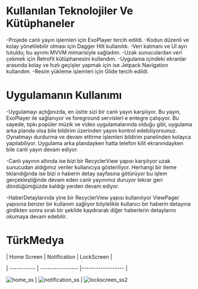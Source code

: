 # Kullanılan Teknolojiler Ve Kütüphaneler
-Projede canlı yayın işlemleri için ExoPlayer tercih edildi. 
-Kodun düzenli ve kolay yönetilebilir olması için Dagger Hilt kullanıldı.
-Veri katmanı ve UI ayrı tutuldu; bu ayrımı MVVM mimarisiyle sağladım.
-Uzak sunuculardan veri çekmek için Retrofit kütüphanesini kullandım.
-Uygulama içindeki ekranlar arasında kolay ve hızlı geçişler yapmak için ise Jetpack Navigation kullandım.
-Resim yükleme işlemleri için Glide tercih edildi.
# Uygulamanın Kullanımı
-Uygulamayı açtığınızda, en üstte sizi bir canlı yayın karşılıyor. Bu yayın, ExoPlayer ile sağlanıyor ve foreground servislerl
e entegre çalışıyor. Bu sayede, tıpkı popüler müzik ve video uygulamalarında olduğu gibi, uygulama arka planda olsa bile bildirim üzerinden yayını kontrol edebiliyorsunuz. Oynatmayı durdurma ve devam ettirme işlemleri bildirim panelinden kolayca yapılabiliyor. Uygulama arka plandayken hatta telefon kilit ekranındayken bile canlı yayın devam ediyor.

-Canlı yayının altında ise bizi bir RecyclerView yapısı karşılıyor uzak sunucudan aldığımız veriler kullanıcıya gösteriliyor. Herhangi bir iteme tıklandığında ise bizi o haberin detay sayfasına götürüyor bu işlem gerçekleştiğinde devam eden canlı yayınımız duruyor tekrar geri döndüğümğüzde kaldığı yerden devam ediyor.

-HaberDetaylarında yine bir RecyclerView yapısı kullanılıyor ViewPager yapısına benzer bir kullanım sağlıyor böylelikle kullanıcı bir haberin detayına girdikten sonra sıralı bir şekilde kaydırarak diğer haberlerin detaylarını okumaya devam edebilir.

# TürkMedya
| Home Screen |   Notification   |    LockScreen     |

| ----------- | ---------------- |------------------ | 

![home_ss](https://github.com/user-attachments/assets/5de96e66-b6f8-475e-92cb-4598337ca815) | ![notification_ss](https://github.com/user-attachments/assets/4c1095b5-74ee-444e-a53c-14c9a3dd7df4) | ![lockscreen_ss2](https://github.com/user-attachments/assets/83b82237-1fa3-40c3-b7cb-638e16658214)

